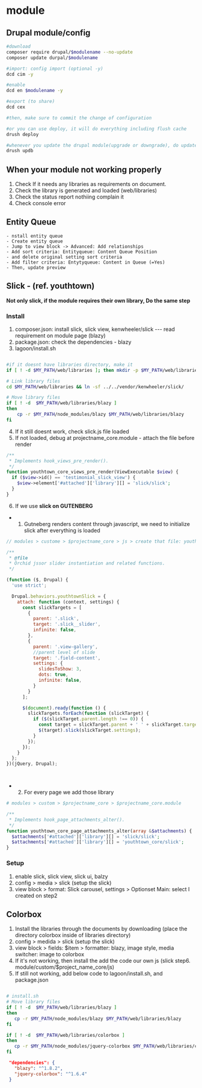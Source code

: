 # module


## Drupal module/config

```zsh
#download
composer require drupal/$modulename --no-update
composer update durpal/$modulename

#import: config import (optional -y)
dcd cim -y

#enable
dcd en $modulename -y

#export (to share)
dcd cex

#then, make sure to commit the change of configuration

#or you can use deploy, it will do everything including flush cache
drush deploy 

#whenever you update the drupal module(upgrade or downgrade), do update the database
drush updb
```

## When your module not working properly
1. Check If it needs any libraries as requirements on document.
2. Check the library is generated and loaded (web/libraries)
3. Check the status report nothiing complain it
4. Check console error


## Entity Queue
    - nstall entity queue
    - Create entity queue
    - Jump to view block -> Advanced: Add relationships
    - Add sort criteria: Entityqueue: Content Queue Position
    - and delete original setting sort criteria
    - Add filter criteria: Entytyqueue: Content in Queue (=Yes)
    - Then, update preview


## Slick - (ref. youthtown)
**Not only slick, if the module requires their own library, Do the same step**

### Install
1. composer.json: install slick, slick view, kenwheeler/slick --- read requirement on module page (blazy)
2. package.json: check the dependencies - blazy
3. lagoon/install.sh
```sh

#if it doesnt have libraries directory, make it
if [ ! -d $MY_PATH/web/libraries ]; then mkdir -p $MY_PATH/web/libraries; fi

# Link library files
cd $MY_PATH/web/libraries && ln -sf ../../vendor/kenwheeler/slick/

# Move library files
if [ ! -d  $MY_PATH/web/libraries/blazy ]
then
    cp -r $MY_PATH/node_modules/blazy $MY_PATH/web/libraries/blazy
fi

```
4. If it still doesnt work, check slick.js file loaded 
5. If not loaded, debug at projectname_core.module - attach the file before render
```php
/**
 * Implements hook_views_pre_render(). 
 */
function youthtown_core_views_pre_render(ViewExecutable $view) {
  if ($view->id() == 'testimonial_slick_view') {
    $view->element['#attached']['library'][] = 'slick/slick';
  }
}
```

6. If we use **slick on GUTENBERG**

- 1) Gutneberg renders content through javascript, we need to initialize slick after everything is loaded
```javascript
// modules > custome > $projectname_core > js > create that file: youthtown_slick.js

/**
 * @file
 * Orchid jssor slider instantiation and related functions.
 */

(function ($, Drupal) {
  'use strict';

  Drupal.behaviors.youthtownSlick = {
    attach: function (context, settings) {
      const slickTargets = [
        {
          parent: '.slick',
          target: '.slick__slider',
          infinite: false,
        },
        {
          parent: '.view-gallery',
          //parent level of slide
          target: '.field-content',
          settings: {
            slidesToShow: 3,
            dots: true,
            infinite: false,
          }
        }
      ];

      $(document).ready(function () {
        slickTargets.forEach(function (slickTarget) {
          if ($(slickTarget.parent.length !== 0)) {
            const target = slickTarget.parent + ' ' + slickTarget.target;
            $(target).slick(slickTarget.settings);
          }
        });
      });
    }
  };
})(jQuery, Drupal);




```

- 2) For every page we add those library
```php
# modules > custom > $projectname_core > $projectname_core.module

/**
 * Implements hook_page_attachments_alter().
 */
function youthtown_core_page_attachments_alter(array &$attachments) {
  $attachments['#attached']['library'][] = 'slick/slick';
  $attachments['#attached']['library'][] = 'youthtown_core/slick';
}
```

### Setup
1. enable slick, slick view, slick ui, balzy
2. config > media > slick (setup the slick)
3. view block > format: Slick carousel, settings > Optionset Main: select I created on step2
 


 ## Colorbox
 1. Install the libraries through the documents by downloading (place the directory colorbox inside of libraries directory)
 2. config > medida > slick (setup the slick)
 3. view block > fields: $item > formatter: blazy, image style, media switcher: image to colorbox
 4. If it's not working, then install the add the code our own js (slick step6. module/custom/$project_name_core/js)
 5. If still not working, add below code to lagoon/install.sh, and package.json
 ```zsh

# install.sh
 # Move library files
if [ ! -d  $MY_PATH/web/libraries/blazy ]
then
    cp -r $MY_PATH/node_modules/blazy $MY_PATH/web/libraries/blazy
fi

if [ ! -d  $MY_PATH/web/libraries/colorbox ]
then
    cp -r $MY_PATH/node_modules/jquery-colorbox $MY_PATH/web/libraries/colorbox
fi
 ```
 ```json
  "dependencies": {
    "blazy": "^1.8.2",
    "jquery-colorbox": "^1.6.4"
  }
 ```